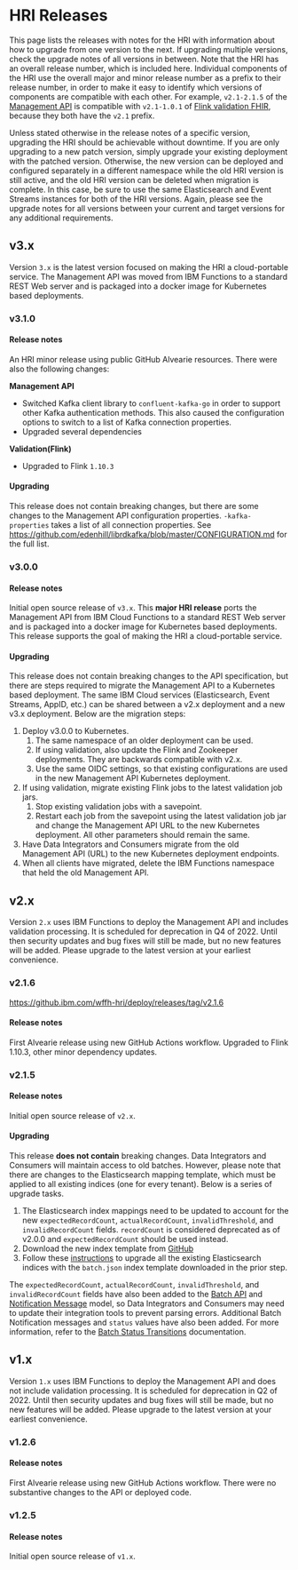 # HRI Releases

This page lists the releases with notes for the HRI with information about how to upgrade from one version to the next. If upgrading multiple versions, check the upgrade notes of all versions in between. Note that the HRI has an overall release number, which is included here. Individual components of the HRI use the overall major and minor release number as a prefix to their release number, in order to make it easy to identify which versions of components are compatible with each other. For example, `v2.1-2.1.5` of the [Management API](https://github.com/Alvearie/hri-mgmt-api) is compatible with `v2.1-1.0.1` of [Flink validation FHIR](https://github.com/Alvearie/hri-flink-validation-fhir), because they both have the `v2.1` prefix.

Unless stated otherwise in the release notes of a specific version, upgrading the HRI should be achievable without downtime. If you are only upgrading to a new patch version, simply upgrade your existing deployment with the patched version. Otherwise, the new version can be deployed and configured separately in a different namespace while the old HRI version is still active, and the old HRI version can be deleted when migration is complete. In this case, be sure to use the same Elasticsearch and Event Streams instances for both of the HRI versions. Again, please see the upgrade notes for all versions between your current and target versions for any additional requirements.

## v3.x
Version `3.x` is the latest version focused on making the HRI a cloud-portable service. The Management API was moved from IBM Functions to a standard REST Web server and is packaged into a docker image for Kubernetes based deployments.

### v3.1.0

#### Release notes
An HRI minor release using public GitHub Alvearie resources. There were also the following changes:

**Management API**

- Switched Kafka client library to `confluent-kafka-go` in order to support other Kafka authentication methods. This also caused the configuration options to switch to a list of Kafka connection properties.
- Upgraded several dependencies

**Validation(Flink)**

- Upgraded to Flink `1.10.3`

#### Upgrading
This release does not contain breaking changes, but there are some changes to the Management API configuration properties. `-kafka-properties` takes a list of all connection properties. See https://github.com/edenhill/librdkafka/blob/master/CONFIGURATION.md for the full list.

### v3.0.0

#### Release notes
Initial open source release of `v3.x`. This **major HRI release** ports the Management API from IBM Cloud Functions to a standard REST Web server and is packaged into a docker image for Kubernetes based deployments. This release supports the goal of making the HRI a cloud-portable service. 

#### Upgrading
This release does not contain breaking changes to the API specification, but there are steps required to migrate the Management API to a Kubernetes based deployment. The same IBM Cloud services (Elasticsearch, Event Streams, AppID, etc.) can be shared between a v2.x deployment and a new v3.x deployment. Below are the migration steps:

1. Deploy v3.0.0 to Kubernetes.
    1. The same namespace of an older deployment can be used.
    1. If using validation, also update the Flink and Zookeeper deployments. They are backwards compatible with v2.x.
    1. Use the same OIDC settings, so that existing configurations are used in the new Management API Kubernetes deployment.
1. If using validation, migrate existing Flink jobs to the latest validation job jars.
    1. Stop existing validation jobs with a savepoint.
    1. Restart each job from the savepoint using the latest validation job jar and change the Management API URL to the new Kubernetes deployment. All other parameters should remain the same.
1. Have Data Integrators and Consumers migrate from the old Management API (URL) to the new Kubernetes deployment endpoints.
1. When all clients have migrated, delete the IBM Functions namespace that held the old Management API.

## v2.x
Version `2.x` uses IBM Functions to deploy the Management API and includes validation processing. It is scheduled for deprecation in Q4 of 2022. Until then security updates and bug fixes will still be made, but no new features will be added. Please upgrade to the latest version at your earliest convenience.

### v2.1.6
https://github.ibm.com/wffh-hri/deploy/releases/tag/v2.1.6

#### Release notes
First Alvearie release using new GitHub Actions workflow. Upgraded to Flink 1.10.3, other minor dependency updates.

### v2.1.5

#### Release notes
Initial open source release of `v2.x`.

#### Upgrading
This release **does not contain** breaking changes. Data Integrators and Consumers will maintain access to old batches. However, please note that there are changes to the Elasticsearch mapping template, which must be applied to all existing indices (one for every tenant). Below is a series of upgrade tasks. 

1. The Elasticsearch index mappings need to be updated to account for the new `expectedRecordCount`, `actualRecordCount`, `invalidThreshold`, and `invalidRecordCount` fields. `recordCount` is considered deprecated as of v2.0.0 and `expectedRecordCount` should be used instead.
2. Download the new index template from [GitHub](https://github.com/Alvearie/hri-mgmt-api/blob/v2.1-2.1.5/document-store/index-templates/batches.json)
3. Follow these [instructions](troubleshooting.md#upgrade-existing-elasticsearch-indices) to upgrade all the existing Elasticsearch indices with the `batch.json` index template downloaded in the prior step.

The `expectedRecordCount`, `actualRecordCount`, `invalidThreshold`, and `invalidRecordCount` fields have also been added to the [Batch API](apispec.md#batches) and [Notification Message](apispec.md#notification-messages) model, so Data Integrators and Consumers may need to update their integration tools to prevent parsing errors. Additional Batch Notification messages and `status` values have also been added. For more information, refer to the [Batch Status Transitions](processflow.md#batch-status-transitions) documentation.

## v1.x
Version `1.x` uses IBM Functions to deploy the Management API and does not include validation processing. It is scheduled for deprecation in Q2 of 2022. Until then security updates and bug fixes will still be made, but no new features will be added. Please upgrade to the latest version at your earliest convenience.

### v1.2.6

#### Release notes
First Alvearie release using new GitHub Actions workflow. There were no substantive changes to the API or deployed code.

### v1.2.5

#### Release notes
Initial open source release of `v1.x`.
